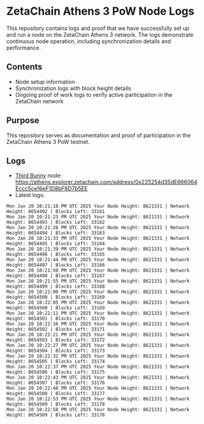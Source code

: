 # ZetaChain Athens 3 PoW Node Logs
This repository contains logs and proof that we have successfully set up and run a node on the ZetaChain Athens 3 network. The logs demonstrate continuous node operation, including synchronization details and performance.

## Contents
- Node setup information
- Synchronization logs with block height details
- Ongoing proof of work logs to verify active participation in the ZetaChain network

## Purpose
This repository serves as documentation and proof of participation in the ZetaChain Athens 3 PoW testnet.

## Logs

- [Third Bunny](https://thirdbunny.xyz/) node: https://athens.explorer.zetachain.com/address/0x225254d35dE666064Eccc5ce16eF1D8bF8D7b5EE
- Latest logs:
```
Mon Jan 20 10:21:18 PM UTC 2025 Your Node Height: 8621331 | Network Height: 8654492 | Blocks Left: 33161
Mon Jan 20 10:21:23 PM UTC 2025 Your Node Height: 8621331 | Network Height: 8654493 | Blocks Left: 33162
Mon Jan 20 10:21:28 PM UTC 2025 Your Node Height: 8621331 | Network Height: 8654494 | Blocks Left: 33163
Mon Jan 20 10:21:33 PM UTC 2025 Your Node Height: 8621331 | Network Height: 8654495 | Blocks Left: 33164
Mon Jan 20 10:21:39 PM UTC 2025 Your Node Height: 8621331 | Network Height: 8654496 | Blocks Left: 33165
Mon Jan 20 10:21:44 PM UTC 2025 Your Node Height: 8621331 | Network Height: 8654497 | Blocks Left: 33166
Mon Jan 20 10:21:50 PM UTC 2025 Your Node Height: 8621331 | Network Height: 8654498 | Blocks Left: 33167
Mon Jan 20 10:21:55 PM UTC 2025 Your Node Height: 8621331 | Network Height: 8654499 | Blocks Left: 33168
Mon Jan 20 10:22:00 PM UTC 2025 Your Node Height: 8621331 | Network Height: 8654500 | Blocks Left: 33169
Mon Jan 20 10:22:05 PM UTC 2025 Your Node Height: 8621331 | Network Height: 8654500 | Blocks Left: 33169
Mon Jan 20 10:22:11 PM UTC 2025 Your Node Height: 8621331 | Network Height: 8654501 | Blocks Left: 33170
Mon Jan 20 10:22:16 PM UTC 2025 Your Node Height: 8621331 | Network Height: 8654502 | Blocks Left: 33171
Mon Jan 20 10:22:21 PM UTC 2025 Your Node Height: 8621331 | Network Height: 8654503 | Blocks Left: 33172
Mon Jan 20 10:22:27 PM UTC 2025 Your Node Height: 8621331 | Network Height: 8654504 | Blocks Left: 33173
Mon Jan 20 10:22:32 PM UTC 2025 Your Node Height: 8621331 | Network Height: 8654505 | Blocks Left: 33174
Mon Jan 20 10:22:37 PM UTC 2025 Your Node Height: 8621331 | Network Height: 8654506 | Blocks Left: 33175
Mon Jan 20 10:22:43 PM UTC 2025 Your Node Height: 8621331 | Network Height: 8654507 | Blocks Left: 33176
Mon Jan 20 10:22:48 PM UTC 2025 Your Node Height: 8621331 | Network Height: 8654508 | Blocks Left: 33177
Mon Jan 20 10:22:53 PM UTC 2025 Your Node Height: 8621331 | Network Height: 8654509 | Blocks Left: 33178
Mon Jan 20 10:22:58 PM UTC 2025 Your Node Height: 8621331 | Network Height: 8654509 | Blocks Left: 33178
```
